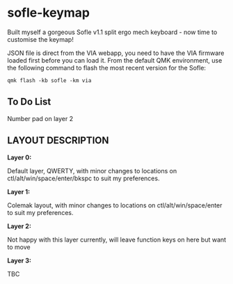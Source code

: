 # sofle-keymap
Built myself a gorgeous Sofle v1.1 split ergo mech keyboard - now time to customise the keymap!

JSON file is direct from the VIA webapp, you need to have the VIA firmware loaded first before you can load it.
From the default QMK environment, use the following command to flash the most recent version for the Sofle:

```
qmk flash -kb sofle -km via
```

## To Do List
Number pad on layer 2


## LAYOUT DESCRIPTION

**Layer 0:**

Default layer, QWERTY, with minor changes to locations on ctl/alt/win/space/enter/bkspc to suit my preferences.

**Layer 1:**

Colemak layout, with minor changes to locations on ctl/alt/win/space/enter to suit my preferences.

**Layer 2:**

Not happy with this layer currently, will leave function keys on here but want to move 

**Layer 3:**

TBC
